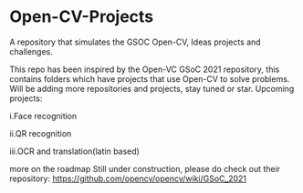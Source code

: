 # Open-CV-Projects
A repository that simulates the GSOC Open-CV, Ideas projects and challenges.

This repo has been inspired by the Open-VC GSoC 2021 repository, this contains folders which have projects that use Open-CV to solve problems.
Will be adding more repositories and projects, stay tuned or star.
Upcoming projects: 

i.Face recognition

ii.QR recognition

iii.OCR and translation(latin based)


more on the roadmap
Still under construction, please do check out their repository: https://github.com/opencv/opencv/wiki/GSoC_2021
